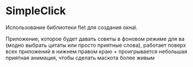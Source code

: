 # SimpleClick

Использование библиотеки flet для создания окна\

Приложение, которое будет давать советы в фоновом режиме для ва (модно выбрать цитаты или просто приятные слова), работает поверх всех приложений в нижнем правом краю + проигрывается небольшая приятная анимация, чтобы сделать маскота более живым

